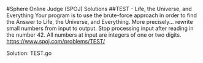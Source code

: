 #Sphere Online Judge (SPOJ) Solutions
##TEST - Life, the Universe, and Everything
Your program is to use the brute-force approach in order to find the Answer to Life, the Universe, and Everything. More precisely... rewrite small numbers from input to output. Stop processing input after reading in the number 42. All numbers at input are integers of one or two digits.
https://www.spoj.com/problems/TEST/

Solution: TEST.go
